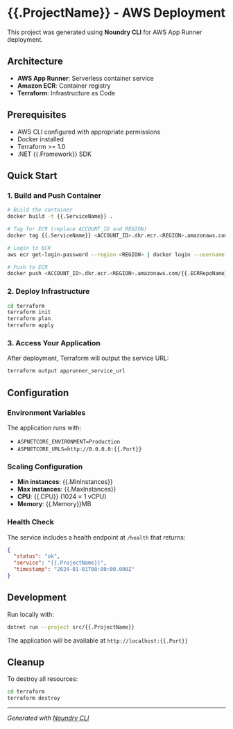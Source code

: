 # {{.ProjectName}} - AWS Deployment

This project was generated using **Noundry CLI** for AWS App Runner deployment.

## Architecture

- **AWS App Runner**: Serverless container service
- **Amazon ECR**: Container registry
- **Terraform**: Infrastructure as Code

## Prerequisites

- AWS CLI configured with appropriate permissions
- Docker installed
- Terraform >= 1.0
- .NET {{.Framework}} SDK

## Quick Start

### 1. Build and Push Container

```bash
# Build the container
docker build -t {{.ServiceName}} .

# Tag for ECR (replace ACCOUNT_ID and REGION)
docker tag {{.ServiceName}} <ACCOUNT_ID>.dkr.ecr.<REGION>.amazonaws.com/{{.ECRRepoName}}:latest

# Login to ECR
aws ecr get-login-password --region <REGION> | docker login --username AWS --password-stdin <ACCOUNT_ID>.dkr.ecr.<REGION>.amazonaws.com

# Push to ECR
docker push <ACCOUNT_ID>.dkr.ecr.<REGION>.amazonaws.com/{{.ECRRepoName}}:latest
```

### 2. Deploy Infrastructure

```bash
cd terraform
terraform init
terraform plan
terraform apply
```

### 3. Access Your Application

After deployment, Terraform will output the service URL:

```bash
terraform output apprunner_service_url
```

## Configuration

### Environment Variables

The application runs with:
- `ASPNETCORE_ENVIRONMENT=Production`
- `ASPNETCORE_URLS=http://0.0.0.0:{{.Port}}`

### Scaling Configuration

- **Min instances**: {{.MinInstances}}
- **Max instances**: {{.MaxInstances}}
- **CPU**: {{.CPU}} (1024 = 1 vCPU)
- **Memory**: {{.Memory}}MB

### Health Check

The service includes a health endpoint at `/health` that returns:

```json
{
  "status": "ok",
  "service": "{{.ProjectName}}",
  "timestamp": "2024-01-01T00:00:00.000Z"
}
```

## Development

Run locally with:

```bash
dotnet run --project src/{{.ProjectName}}
```

The application will be available at `http://localhost:{{.Port}}`

## Cleanup

To destroy all resources:

```bash
cd terraform
terraform destroy
```

---

*Generated with [Noundry CLI](https://github.com/noundry/noundry-cli)*